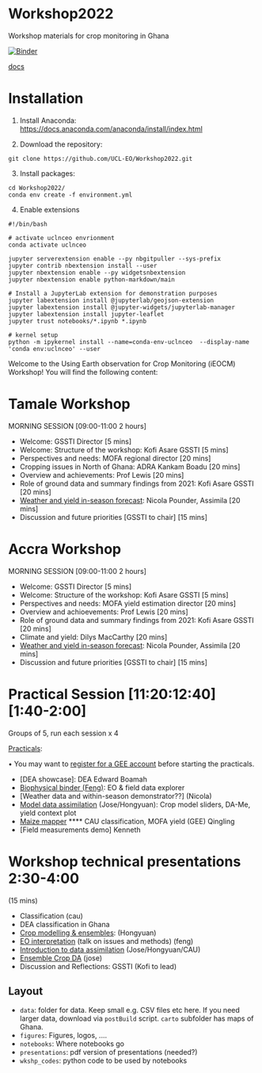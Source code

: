 # Workshop2022
Workshop materials for crop monitoring in Ghana

[![Binder](https://mybinder.org/badge_logo.svg)](https://mybinder.org/v2/gh/jgomezdans/binder-sandbox/master?urlpath=git-pull%3Frepo%3Dhttps%253A%252F%252Fgithub.com%252FUCL-EO%252FWorkshop2022%26urlpath%3Dlab%252Ftree%252FWorkshop2022%252Fnotebooks%26branch%3Dmain)

[docs](https://ucl-eo.github.io/Workshop2022/docs/index.html)


Installation
============

1. Install Anaconda: https://docs.anaconda.com/anaconda/install/index.html

2. Download the repository:
```
git clone https://github.com/UCL-EO/Workshop2022.git
```
3. Install packages:
```
cd Workshop2022/
conda env create -f environment.yml
```
4. Enable extensions

```
#!/bin/bash

# activate uclnceo envrionment
conda activate uclnceo

jupyter serverextension enable --py nbgitpuller --sys-prefix
jupyter contrib nbextension install --user
jupyter nbextension enable --py widgetsnbextension
jupyter nbextension enable python-markdown/main

# Install a JupyterLab extension for demonstration purposes
jupyter labextension install @jupyterlab/geojson-extension 
jupyter labextension install @jupyter-widgets/jupyterlab-manager
jupyter labextension install jupyter-leaflet
jupyter trust notebooks/*.ipynb *.ipynb

# kernel setup
python -m ipykernel install --name=conda-env-uclnceo  --display-name 'conda env:uclnceo' --user
```




Welcome to the Using Earth observation for Crop Monitoring (iEOCM) Workshop! You will find the following content:  

Tamale Workshop
===============

MORNING SESSION  [09:00-11:00 2 hours]
* Welcome: GSSTI Director [5 mins]
* Welcome: Structure of the workshop: Kofi Asare GSSTI [5 mins]
* Perspectives and needs: MOFA regional director [20 mins]
* Cropping issues in North of Ghana: ADRA Kankam Boadu [20 mins]
* Overview and achievements: Prof Lewis [20 mins]
* Role of ground data and summary findings from 2021: Kofi Asare GSSTI [20 mins]
* [Weather and yield in-season forecast](https://github.com/UCL-EO/Workshop2022/blob/main/presentations/Assimila%20status%20and%20ouputs.pptx): Nicola Pounder, Assimila [20 mins]
* Discussion and future priorities [GSSTI to chair] [15 mins]


Accra Workshop
===============

MORNING SESSION  [09:00-11:00 2 hours]
* Welcome: GSSTI Director [5 mins]
* Welcome: Structure of the workshop: Kofi Asare GSSTI [5 mins]
* Perspectives and needs: MOFA yield estimation director [20 mins]
* Overview and achioevements: Prof Lewis [20 mins]
* Role of ground data and summary findings from 2021: Kofi Asare GSSTI [20 mins]
* Climate and yield: Dilys MacCarthy [20 mins]
* [Weather and yield in-season forecast](https://github.com/UCL-EO/Workshop2022/blob/main/presentations/Assimila%20status%20and%20ouputs.pptx): Nicola Pounder, Assimila [20 mins]
* Discussion and future priorities [GSSTI to chair] [15 mins]


Practical Session [11:20:12:40] [1:40-2:00]
===========================================

Groups of 5, run each session x 4 

[Practicals](https://mybinder.org/v2/gh/jgomezdans/binder-sandbox/master?urlpath=git-pull%3Frepo%3Dhttps%253A%252F%252Fgithub.com%252FUCL-EO%252FWorkshop2022%26urlpath%3Dlab%252Ftree%252FWorkshop2022%252Fnotebooks%26branch%3Dmain):

• You may want to [register for a GEE account](https://earthengine.google.com/signup/) before starting the practicals.

-   [DEA showcase]: DEA Edward Boamah
-   [Biophysical binder (Feng)](https://github.com/UCL-EO/Workshop2022/issues/13#issue-1150356786): EO & field data explorer
-   [Weather data and within-season demonstrator??] (Nicola)
-   [Model data assimilation](https://docs.google.com/presentation/d/1D8o2c1XbBGy-455h7CiLuMQjWnUDZKK1N10Qq9OO_9g/edit?usp=sharing) (Jose/Hongyuan): Crop model sliders, DA-Me, yield context plot
-   [Maize mapper](notebooks/Q2_Interface.ipynb)  **** CAU classification,  MOFA yield (GEE) Qingling
-   [Field measurements demo] Kenneth


Workshop technical presentations 2:30-4:00
==========================================

(15 mins)

-  Classification (cau)
-  DEA classification in Ghana 
-  [Crop modelling & ensembles](https://github.com/UCL-EO/Workshop2022/blob/main/presentations/WOFOST%20Crop%20Model%20and%20Ensemble%20Generation-Hongyuan.pptx): (Hongyuan)
-  [EO interpretation](https://liveuclac-my.sharepoint.com/:p:/g/personal/ucfafyi_ucl_ac_uk/EVlH9lVhJnlKi4oHdItIhLkBoSCtOasAouhNuseoSlaVeg?e=7egrDY) (talk on issues and methods) (feng)
-  [Introduction to data assimilation](https://docs.google.com/presentation/d/1D8o2c1XbBGy-455h7CiLuMQjWnUDZKK1N10Qq9OO_9g/edit?usp=sharing) (Jose/Hongyuan/CAU)
-  [Ensemble Crop DA](https://docs.google.com/presentation/d/1S3TkJICEMmKcBnz8WcAWNWjOXrDoAWFizELSg1VRELg/edit?usp=sharing) (jose)
-  Discussion and Reflections: GSSTI (Kofi to lead)

## Layout
* `data`: folder for data. Keep small e.g. CSV files etc here. If you need larger data, download via `postBuild` script. `carto` subfolder has maps of Ghana.
* `figures`: Figures, logos, ....
* `notebooks`: Where notebooks go
* `presentations`: pdf version of presentations (needed?)
* `wkshp_codes`: python code to be used by notebooks
